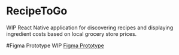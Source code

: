# RecipeToGo
WIP React Native application for discovering recipes and displaying ingredient costs based on local grocery store prices.

#Figma Prototype WIP
[Figma Prototype](https://www.figma.com/file/AkQUuscDr4rSc9i2LPLRtr/RecipeToGo?node-id=0%3A1)
